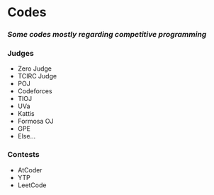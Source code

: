 # Codes
### *Some codes mostly regarding competitive programming*
### **Judges**
* Zero Judge
* TCIRC Judge
* POJ
* Codeforces
* TIOJ
* UVa
* Kattis
* Formosa OJ
* GPE
* Else...
### **Contests**
* AtCoder
* YTP
* LeetCode